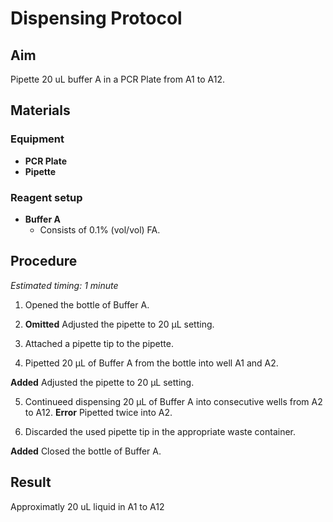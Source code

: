 # Dispensing Protocol


## Aim

Pipette 20 uL buffer A in a PCR Plate from A1 to A12.


## Materials

### Equipment

- **PCR Plate**
- **Pipette**

### Reagent setup

- **Buffer A**
  - Consists of 0.1% (vol/vol) FA.


## Procedure

*Estimated timing: 1 minute*

1. Opened the bottle of Buffer A.

2. **Omitted** Adjusted the pipette to 20 μL setting.

3. Attached a pipette tip to the pipette.

4. Pipetted 20 μL of Buffer A from the bottle into well A1 and A2.

**Added** Adjusted the pipette to 20 μL setting.

5. Continueed dispensing 20 μL of Buffer A into consecutive wells from A2 to A12.
**Error** Pipetted twice into A2.

6. Discarded the used pipette tip in the appropriate waste container.

**Added** Closed the bottle of Buffer A.


## Result

Approximatly 20 uL liquid in A1 to A12
